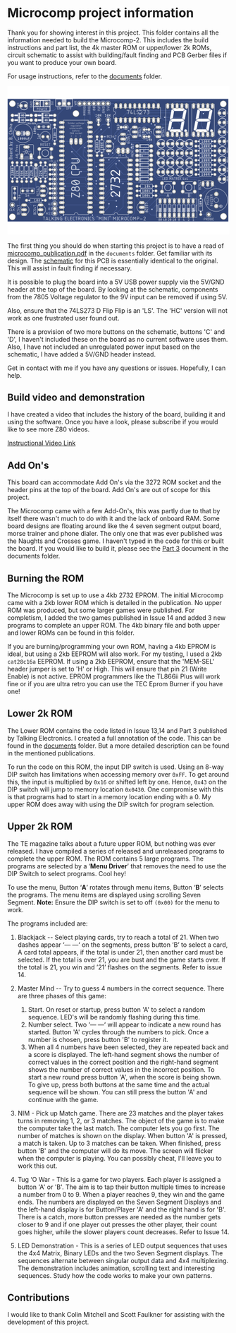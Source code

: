 # Microcomp project information

Thank you for showing interest in this project.  This folder contains all the information needed to build the Microcomp-2.  This includes the build instructions and part list, the 4k master ROM or upper/lower 2k ROMs, circuit schematic to assist with building/fault finding and PCB Gerber files if you want to produce your own board.

For usage instructions, refer to the [documents](../documents) folder.

<img width="800" src="../pictures/front_panel.png">

The first thing you should do when starting this project is to have a read of [microcomp_publication.pdf](../documents/microcomp_publication.pdf) in the `documents` folder.  Get familiar with its design.  The [schematic](microcomp_schematic.png) for this PCB is essentially identical to the original.  This will assist in fault finding if necessary.  

It is possible to plug the board into a 5V USB power supply via the 5V/GND header at the top of the board.  By looking at the schematic, components from the 7805 Voltage regulator to the 9V input can be removed if using 5V.

Also, ensure that the 74LS273 D Flip Flip is an 'LS'.  The 'HC' version will not work as one frustrated user found out.

There is a provision of two more buttons on the schematic, buttons 'C' and 'D', I haven't included these on the board as no current software uses them.  Also, I have not included an unregulated power input based on the schematic, I have added a 5V/GND header instead.

Get in contact with me if you have any questions or issues.  Hopefully, I can help.

## Build video and demonstration
I have created a video that includes the history of the board, building it and using the software.  Once you have a look, please subscribe if you would like to see more Z80 videos.

[Instructional Video Link](https://youtu.be/iamr3gj8vU8)

## Add On's
This board can accommodate Add On's via the 3272 ROM socket and the header pins at the top of the board.  Add On's are out of scope for this project.  

The Microcomp came with a few Add-On's, this was partly due to that by itself there wasn't much to do with it and the lack of onboard RAM.  Some board designs are floating around like the 4 seven segment output board, morse trainer and phone dialer.  The only one that was ever published was the Naughts and Crosses game.  I haven't typed in the code for this or built the board.  If you would like to build it, please see the [Part 3](../documents/microcomp_publication_part3.pdf) document in the documents folder.

## Burning the ROM

The Microcomp is set up to use a 4kb 2732 EPROM.  The initial Microcomp came with a 2kb lower ROM which is detailed in the publication.  No upper ROM was produced, but some larger games were published.  For completism, I added the two games published in Issue 14 and added 3 new programs to complete an upper ROM.  The 4kb binary file and both upper and lower ROMs can be found in this folder.

If you are burning/programming your own ROM, having a 4kb EPROM is ideal, but using a 2kb EEPROM will also work.  For my testing, I used a 2kb `cat28c16a` EEPROM.  If using a 2kb EEPROM, ensure that the 'MEM-SEL' header jumper is set to 'H' or High.  This will ensure that pin 21 (Write Enable) is not active.  EPROM programmers like the TL866ii Plus will work fine or if you are ultra retro you can use the TEC Eprom Burner if you have one!

## Lower 2k ROM
The Lower ROM contains the code listed in Issue 13,14 and Part 3 published by Talking Electronics.  I created a full annotation of the code.  This can be found in the [documents](../documents) folder.  But a more detailed description can be found in the mentioned publications.  

To run the code on this ROM, the input DIP switch is used.  Using an 8-way DIP switch has limitations when accessing memory over `0xFF`.  To get around this, the input is multiplied by `0x16` or shifted left by one.  Hence, `0x43` on the DIP switch will jump to memory location `0x0430`.  One compromise with this is that programs had to start in a memory location ending with a 0.  My upper ROM does away with using the DIP switch for program selection.

## Upper 2k ROM

The TE magazine talks about a future upper ROM, but nothing was ever released.  I have compiled a series of released and unreleased programs to complete the upper ROM.  The ROM contains 5 large programs.  The programs are selected by a ‘**Menu Driver**’ that removes the need to use the DIP Switch to select programs.  Cool hey!

To use the menu, Button ‘**A**’ rotates through menu items, Button ‘**B**’ selects the programs.  The menu items are displayed using scrolling Seven Segment.
**Note:** Ensure the DIP switch is set to off `(0x00)` for the menu to work.

The programs included are:

1. Blackjack -- Select playing cards, try to reach a total of 21.  When two dashes appear ‘— —‘ on the segments, press button ‘B’ to select a card, A card total appears, if the total is under 21, then another card must be selected.  If the total is over 21, you are bust and the game starts over.  If the total is 21, you win and ’21’ flashes on the segments.  Refer to issue 14.
    
2. Master Mind -- Try to guess 4 numbers in the correct sequence.  There are three phases of this game:
    1. Start. On reset or startup, press button 'A' to select a random sequence.  LED's will be randomly flashing during this time.
    2. Number select.  Two  ‘— —‘ will appear to indicate a new round has started. Button 'A' cycles through the numbers to pick.  Once a number is chosen, press button 'B' to register it.
    3. When all 4 numbers have been selected, they are repeated back and a score is displayed.  The left-hand segment shows the number of correct values in the correct position and the right-hand segment shows the number of correct values in the incorrect position.  To start a new round press button 'A', when the score is being shown.  To give up, press both buttons at the same time and the actual sequence will be shown.  You can still press the button 'A' and continue with the game.

3. NIM - Pick up Match game.  There are 23 matches and the player takes turns in removing 1, 2, or 3 matches. The object of the game is to make the computer take the last match.  The computer lets you go first. The number of matches is shown on the display. When button 'A' is pressed, a match is taken.  Up to 3 matches can be taken.  When finished, press button 'B' and the computer will do its move.  The screen will flicker when the computer is playing.  You can possibly cheat, I'll leave you to work this out.

4. Tug ‘O War - This is a game for two players.  Each player is assigned a button 'A' or 'B'.  The aim is to tap their button multiple times to increase a number from 0 to 9.  When a player reaches 9, they win and the game ends.  The numbers are displayed on the Seven Segment Displays and the left-hand display is for Button/Player 'A' and the right hand is for 'B'.  There is a catch, more button presses are needed as the number gets closer to 9 and if one player out presses the other player, their count goes higher, while the slower players count decreases.  Refer to Issue 14.

5. LED Demonstration - This is a series of LED output sequences that uses the 4x4 Matrix, Binary LEDs and the two Seven Segment displays.  The sequences alternate between singular output data and 4x4 multiplexing.  The demonstration includes animation, scrolling text and interesting sequences.  Study how the code works to make your own patterns.

## Contributions
I would like to thank Colin Mitchell and Scott Faulkner for assisting with the development of this project.

